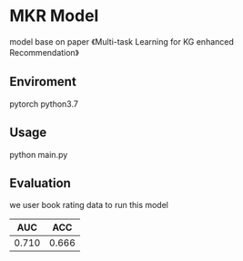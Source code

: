 # MKR Model
model base on paper 《Multi-task Learning for KG enhanced Recommendation》

## Enviroment
pytorch
python3.7

## Usage
python main.py

## Evaluation
we user book rating data to run this model

| AUC | ACC |
| ------ | ------ |
| 0.710 | 0.666 |



